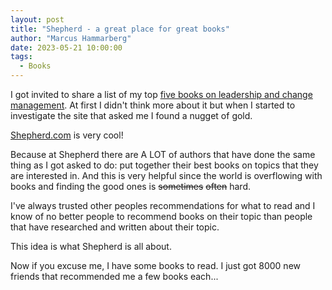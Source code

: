 ```yaml
---
layout: post
title: "Shepherd - a great place for great books"
author: "Marcus Hammarberg"
date: 2023-05-21 10:00:00
tags:
  - Books
---
```


I got invited to share a list of my top [five books on leadership and change management](https://shepherd.com/best-books/leadership-and-change-management). At first I didn't think more about it but when I started to investigate the site that asked me I found a nugget of gold.

[Shepherd.com](https://shepherd.com/) is very cool!

<!-- excerpt-end -->

Because at Shepherd there are A LOT of authors that have done the same thing as I got asked to do: put together their best books on topics that they are interested in. And this is very helpful since the world is overflowing with books and finding the good ones is ~~sometimes~~ ~~often~~ hard.

I've always trusted other peoples recommendations for what to read and I know of no better people to recommend books on their topic than people that have researched and written about their topic.

This idea is what Shepherd is all about.

Now if you excuse me, I have some books to read. I just got 8000 new friends that recommended me a few books each...
